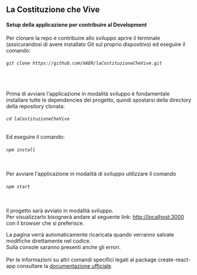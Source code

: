 ## La Costituzione che Vive
#### Setup della applicazione per contribuire al Development
Per clonare la repo e contribuire allo sviluppo aprire il terminale (assicurandosi di avere installato Git sul proprio dispositivo) ed eseguire il comando: 
###### `git clone https://github.com/XAER/laCostituzioneCheVive.git`
\
\
Prima di avviare l'applicazione in modalità sviluppo è fondamentale installare tutte le dependencies del progetto, quindi spostarsi della directory della repository clonata:
###### `cd laCostituzioneCheVive`

Ed eseguire il comando:
###### `npm install`
\
Per avviare l'applicazione in modalità di sviluppo utilizzare il comando
###### `npm start`
\
Il progetto sarà avviato in modalità sviluppo.\
Per visualizzarlo bisognerà andare al seguente link: [http://localhost:3000](http://localhost:3000) con il browser che si preferisce.

La pagina verrà automaticamente ricaricata quando verranno salvate modifiche direttamente nel codice.\
Sulla console saranno presenti anche gli errori.
\
\
Per le informazioni su altri comandi specifici legati al package create-react-app consultare la [documentazione ufficiale](https://create-react-app.dev/docs/getting-started/).